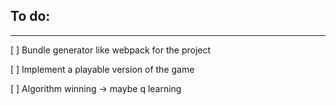 ## To do: 
---
[ ] Bundle generator like webpack for the project

[ ] Implement a playable version of the game

[ ] Algorithm winning -> maybe q learning 